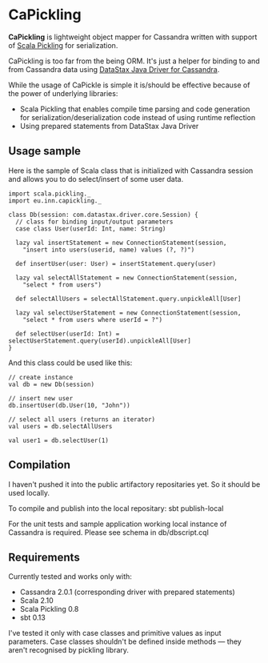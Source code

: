 # CaPickling

**CaPickling** is lightweight object mapper for Cassandra written with support of [Scala Pickling](https://github.com/scala/pickling) for serialization.

CaPickling is too far from the being ORM. It's just a helper for binding to and from Cassandra data using [DataStax Java Driver for Cassandra](https://github.com/datastax/java-driver).

While the usage of CaPickle is simple it is/should be effective because of the power of underlying libraries:

* Scala Pickling that enables compile time parsing and code generation for serialization/deserialization code instead of using runtime reflection
* Using prepared statements from DataStax Java Driver

## Usage sample

Here is the sample of Scala class that is initialized with Cassandra session and allows you to do select/insert of some user data.

	import scala.pickling._
	import eu.inn.capickling._
	
	class Db(session: com.datastax.driver.core.Session) {
	  // class for binding input/output parameters
	  case class User(userId: Int, name: String)
	
	  lazy val insertStatement = new ConnectionStatement(session,
	    "insert into users(userid, name) values (?, ?)")
	
	  def insertUser(user: User) = insertStatement.query(user)
	
	  lazy val selectAllStatement = new ConnectionStatement(session,
	    "select * from users")
	
	  def selectAllUsers = selectAllStatement.query.unpickleAll[User]
	
	  lazy val selectUserStatement = new ConnectionStatement(session,
	    "select * from users where userId = ?")
	
	  def selectUser(userId: Int) = selectUserStatement.query(userId).unpickleAll[User]
	}
 
And this class could be used like this:

	// create instance
	val db = new Db(session)
	
	// insert new user
    db.insertUser(db.User(10, "John"))
	
	// select all users (returns an iterator)
    val users = db.selectAllUsers
    
    val user1 = db.selectUser(1)
## Compilation    

I haven't pushed it into the public artifactory repositaries yet. So it should be used locally. 

To compile and publish into the local repositary:
sbt publish-local

For the unit tests and sample application working local instance of Cassandra is required. Please see schema in db/dbscript.cql
    
## Requirements

Currently tested and works only with:

* Cassandra 2.0.1 (corresponding driver with prepared statements)
* Scala 2.10
* Scala Pickling 0.8
* sbt 0.13

I've tested it only with case classes and primitive values as input parameters.
Case classes shouldn't be defined inside methods — they aren't recognised by pickling library.